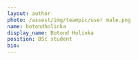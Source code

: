 ```yaml
---
layout: author
photo: /assest/img/teampic/user male.png 
name: botondholinka
display_name: Botond Holinka
position: BSc student
bio:
---
```


